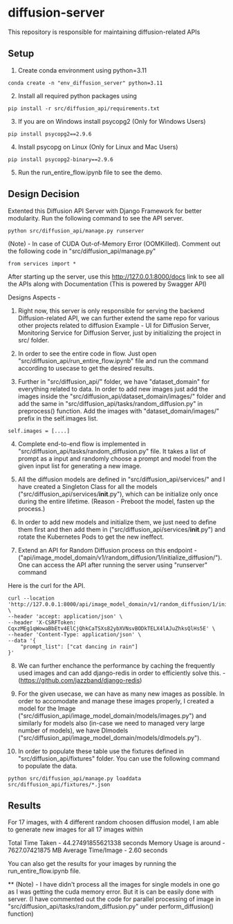 # diffusion-server
This repository is responsible for maintaining diffusion-related APIs 

## Setup

1. Create conda environment using python=3.11

```
conda create -n "env_diffusion_server" python=3.11
```

2. Install all required python packages using

```
pip install -r src/diffusion_api/requirements.txt
```

3. If you are on Windows install psycopg2 (Only for Windows Users)

```
pip install psycopg2==2.9.6
```

4. Install psycopg on Linux (Only for Linux and Mac Users)

```
pip install psycopg2-binary==2.9.6
```

5. Run the run_entire_flow.ipynb file to see the demo.

## Design Decision

Extented this Diffusion API Server with Django Framework for better modularity. Run the following command to see the API server.

```
python src/diffusion_api/manage.py runserver
```

(Note) - In case of CUDA Out-of-Memory Error (OOMKilled). Comment out the following code in "src/diffusion_api/manage.py"

```
from services import *
```

After starting up the server, use this http://127.0.0.1:8000/docs link to see all the APIs along with Documentation (This is powered by Swagger API)

Designs Aspects -

1. Right now, this server is only responsible for serving the backend Diffusion-related API, we can further extend the same repo for various other projects related to diffusion Example - UI for Diffusion Server, Monitoring Service for Diffusion Server, just by initializing the project in src/ folder.

2. In order to see the entire code in flow. Just open "src/diffusion_api/run_entire_flow.ipynb" file and run the command according to usecase to get the desired results.

3. Further in "src/diffusion_api/" folder, we have "dataset_domain" for everything related to data. In order to add new images just add the images inside the "src/diffusion_api/dataset_domain/images/" folder and add the same in "src/diffusion_api/tasks/random_diffusion.py" in preprocess() function. Add the images with "dataset_domain/images/" prefix in the self.images list.

```
self.images = [....]
```

4. Complete end-to-end flow is implemented in "src/diffusion_api/tasks/random_diffusion.py" file. It takes a list of prompt as a input and randomly choose a prompt and model from the given input list for generating a new image.

5. All the diffusion models are defined in "src/diffusion_api/services/" and I have created a Singleton Class for all the models ("src/diffusion_api/services/__init__.py"), which can be initialize only once during the entire lifetime. (Reason - Preboot the model, fasten up the process.)

6. In order to add new models and initialize them, we just need to define them first and then add them in ("src/diffusion_api/services/__init__.py") and rotate the Kubernetes Pods to get the new ineffect. 

7. Extend an API for Random Diffusion process on this endpoint - ("api/image_model_domain/v1/random_diffusion/1/initialize_diffusion/"). One can access the API after running the server using "runserver" command

Here is the curl for the API.

```
curl --location 'http://127.0.0.1:8000/api/image_model_domain/v1/random_diffusion/1/initialize_diffusion/' \
--header 'accept: application/json' \
--header 'X-CSRFToken: CqxzMEg1qWowaBbEtv4ElCjQhkCaTSXs82ybXVNsvBODkTELX4lAJuZhksQlHs5E' \
--header 'Content-Type: application/json' \
--data '{
    "prompt_list": ["cat dancing in rain"]
}'
```

8. We can further enchance the performance by caching the frequently used images and can add django-redis in order to efficiently solve this. - (https://github.com/jazzband/django-redis)

9. For the given usecase, we can have as many new images as possible. In order to accomodate and manage these images properly, I created a model for the Image ("src/diffusion_api/image_model_domain/models/images.py") and similarly for models also (in-case we need to managed very large number of models), we have Dlmodels ("src/diffusion_api/image_model_domain/models/dlmodels.py").

10. In order to populate these table use the fixtures defined in "src/diffusion_api/fixtures" folder. You can use the following command to populate the data.

```
python src/diffusion_api/manage.py loaddata src/diffusion_api/fixtures/*.json
```

## Results

For 17 images, with 4 different random choosen diffusion model, I am able to generate new images for all 17 images within 

Total Time Taken - 44.27491855621338 seconds
Memory Usage is around - 7627.07421875 MB
Average Time/Image - 2.60 seconds

You can also get the results for your images by running the run_entire_flow.ipynb file.

** (Note) - I have didn't process all the images for single models in one go as I was getting the cuda memory error. But it is can be easily done with server. (I have commented out the code for parallel processing of image in "src/diffusion_api/tasks/random_diffusion.py" under perform_diffusion() function)

